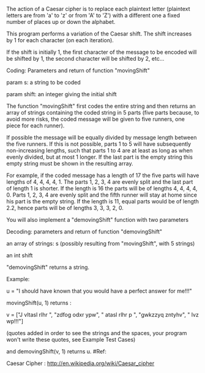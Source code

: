 The action of a Caesar cipher is to replace each plaintext letter (plaintext letters are from 'a' to 'z' or from 'A' to 'Z') with a different one a fixed number of places up or down the alphabet.

This program performs a variation of the Caesar shift. The shift increases by 1 for each character (on each iteration).

If the shift is initially 1, the first character of the message to be encoded will be shifted by 1, the second character will be shifted by 2, etc...

Coding: Parameters and return of function "movingShift"

param s: a string to be coded

param shift: an integer giving the initial shift

The function "movingShift" first codes the entire string and then returns an array of strings containing the coded string in 5 parts (five parts because, to avoid more risks, the coded message will be given to five runners, one piece for each runner).

If possible the message will be equally divided by message length between the five runners. If this is not possible, parts 1 to 5 will have subsequently non-increasing lengths, such that parts 1 to 4 are at least as long as when evenly divided, but at most 1 longer. If the last part is the empty string this empty string must be shown in the resulting array.

For example, if the coded message has a length of 17 the five parts will have lengths of 4, 4, 4, 4, 1. The parts 1, 2, 3, 4 are evenly split and the last part of length 1 is shorter. If the length is 16 the parts will be of lengths 4, 4, 4, 4, 0. Parts 1, 2, 3, 4 are evenly split and the fifth runner will stay at home since his part is the empty string. If the length is 11, equal parts would be of length 2.2, hence parts will be of lengths 3, 3, 3, 2, 0.

You will also implement a "demovingShift" function with two parameters

Decoding: parameters and return of function "demovingShift"

an array of strings: s (possibly resulting from "movingShift", with 5 strings)

an int shift

"demovingShift" returns a string.

Example:

u = "I should have known that you would have a perfect answer for me!!!"

movingShift(u, 1) returns :

v = ["J vltasl rlhr ", "zdfog odxr ypw", " atasl rlhr p ", "gwkzzyq zntyhv", " lvz wp!!!"]

(quotes added in order to see the strings and the spaces, your program won't write these quotes, see Example Test Cases)

and demovingShift(v, 1) returns u. #Ref:

Caesar Cipher : http://en.wikipedia.org/wiki/Caesar_cipher


